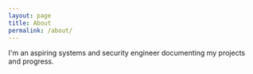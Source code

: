 ```yaml
---
layout: page
title: About
permalink: /about/
---
```


I'm an aspiring systems and security engineer documenting my projects and progress.